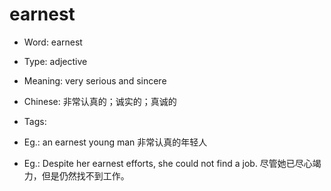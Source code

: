 # earnest

- Word: earnest

- Type: adjective
- Meaning: very serious and sincere
- Chinese: 非常认真的；诚实的；真诚的
- Tags: 
- Eg.: an earnest young man 非常认真的年轻人
- Eg.: Despite her earnest efforts, she could not find a job. 尽管她已尽心竭力，但是仍然找不到工作。

